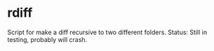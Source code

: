 # rdiff
Script for make a diff recursive to two different folders.
Status: Still in testing, probably will crash.
